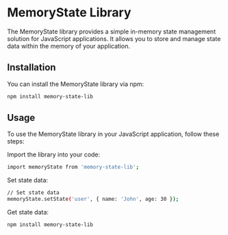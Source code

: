 # MemoryState Library

The MemoryState library provides a simple in-memory state management solution for JavaScript applications. It allows you to store and manage state data within the memory of your application.

## Installation

You can install the MemoryState library via npm:

```bash
npm install memory-state-lib
```

## Usage
To use the MemoryState library in your JavaScript application, follow these steps:

Import the library into your code:
```bash
import memoryState from 'memory-state-lib';

```

Set state data:
```bash
// Set state data
memoryState.setState('user', { name: 'John', age: 30 });
```

Get state data:
```bash
npm install memory-state-lib
```